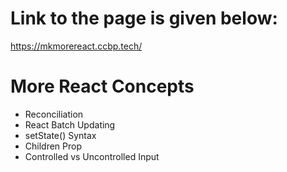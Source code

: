 # Link to the page is given below:
https://mkmorereact.ccbp.tech/

# More React Concepts

- Reconciliation
- React Batch Updating
- setState() Syntax
- Children Prop
- Controlled vs Uncontrolled Input
